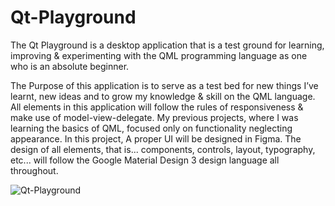 # Qt-Playground
The Qt Playground is a desktop application that is a test ground for learning, improving & experimenting with the QML programming language as one who is an absolute beginner.

The Purpose of this application is to serve as a test bed for new things I’ve learnt, new ideas and to grow my knowledge & skill on the QML language. All elements in this application will follow the rules of responsiveness & make use of  model-view-delegate. My previous projects, where I was learning the basics of QML, focused only on functionality neglecting appearance. In this project, A proper UI will be designed in Figma. The design of all elements, that is... components, controls, layout, typography, etc... will follow the Google Material Design 3 design language all throughout.

![Qt-Playground](https://github.com/njabulosibiya/Qt-Playground/assets/75039043/815e5794-9584-4066-a939-3cf7cc76337d)
